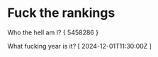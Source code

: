 # Fuck the rankings

Who the hell am I?
{ 5458286 }

What fucking year is it?
[ 2024-12-01T11:30:00Z ]

